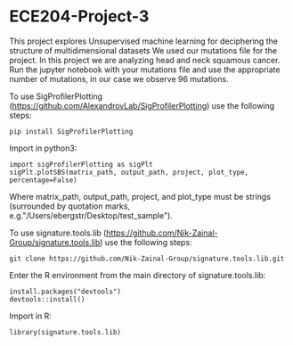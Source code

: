 # ECE204-Project-3
This project explores Unsupervised machine learning for deciphering the structure of multidimensional datasets
We used our mutations file for the project.
In this project we are analyzing head and neck squamous cancer. 
Run the jupyter notebook with your mutations file and use the appropriate number of mutations, in our case we observe 96 mutations.
&emsp;   

To use SigProfilerPlotting (https://github.com/AlexandrovLab/SigProfilerPlotting) use the following steps:  
```
pip install SigProfilerPlotting
```
Import in python3:  
```
import sigProfilerPlotting as sigPlt  
sigPlt.plotSBS(matrix_path, output_path, project, plot_type, percentage=False)  
```
Where matrix_path, output_path, project, and plot_type must be strings (surrounded by quotation marks, e.g."/Users/ebergstr/Desktop/test_sample").
&emsp;   

To use signature.tools.lib (https://github.com/Nik-Zainal-Group/signature.tools.lib) use the following steps:  
```
git clone https://github.com/Nik-Zainal-Group/signature.tools.lib.git  
```
Enter the R environment from the main directory of signature.tools.lib:  
```
install.packages("devtools")  
devtools::install()
```
Import in R:
```
library(signature.tools.lib)
```

